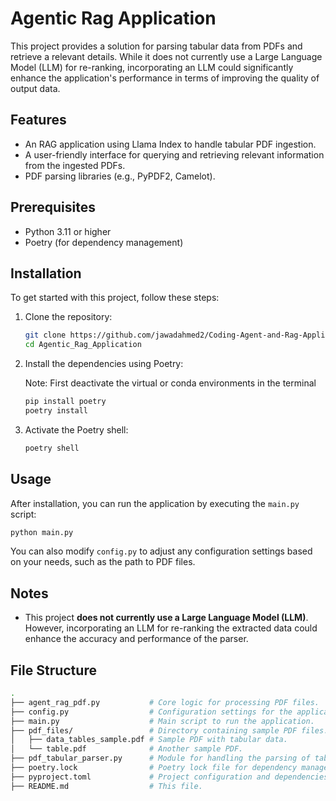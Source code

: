 # Agentic Rag Application

This project provides a solution for parsing tabular data from PDFs and retrieve a relevant details. While it does not currently use a Large Language Model (LLM) for re-ranking, incorporating an LLM could significantly enhance the application's performance in terms of improving the quality of output data.

## Features

- An RAG application using Llama Index to handle tabular PDF ingestion.
- A user-friendly interface for querying and retrieving relevant information from the ingested PDFs.
- PDF parsing libraries (e.g., PyPDF2, Camelot).

## Prerequisites

- Python 3.11 or higher
- Poetry (for dependency management)

## Installation

To get started with this project, follow these steps:

1. Clone the repository:

   ```bash
   git clone https://github.com/jawadahmed2/Coding-Agent-and-Rag-Application.git
   cd Agentic_Rag_Application
   ```

2. Install the dependencies using Poetry:

    Note: First deactivate the virtual or conda environments in the terminal

   ```bash
   pip install poetry
   poetry install
   ```

3. Activate the Poetry shell:

   ```bash
   poetry shell
   ```

## Usage

After installation, you can run the application by executing the `main.py` script:

```bash
python main.py
```

You can also modify `config.py` to adjust any configuration settings based on your needs, such as the path to PDF files.

## Notes

- This project **does not currently use a Large Language Model (LLM)**. However, incorporating an LLM for re-ranking the extracted data could enhance the accuracy and performance of the parser.

## File Structure

```bash
.
├── agent_rag_pdf.py           # Core logic for processing PDF files.
├── config.py                  # Configuration settings for the application.
├── main.py                    # Main script to run the application.
├── pdf_files/                 # Directory containing sample PDF files.
│   ├── data_tables_sample.pdf # Sample PDF with tabular data.
│   └── table.pdf              # Another sample PDF.
├── pdf_tabular_parser.py      # Module for handling the parsing of tabular data.
├── poetry.lock                # Poetry lock file for dependency management.
├── pyproject.toml             # Project configuration and dependencies.
├── README.md                  # This file.
```
